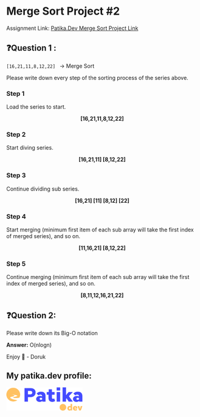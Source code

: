 # Merge Sort Project #2

Assignment Link: [Patika.Dev Merge Sort Project Link](https://app.patika.dev/courses/veri-yapilari-ve-algoritmalar/merge-sort-proje)

## ❓Question 1 :

`[16,21,11,8,12,22] ` -> Merge Sort

Please write down every step of the sorting process of the series above.

### Step 1

Load the series to start.

**<div align="center">[16,21,11,8,12,22]</div>**

### Step 2

Start diving series.

**<div align="center">[16,21,11] [8,12,22]</div>**

### Step 3

Continue dividing sub series.

**<div align="center">[16,21] [11] [8,12] [22]</div>**

### Step 4

Start merging (minimum first item of each sub array will take the first index of merged series), and so on.

**<div align="center">[11,16,21] [8,12,22]</div>**

### Step 5

Continue merging (minimum first item of each sub array will take the first index of merged series), and so on.

**<div align="center">[8,11,12,16,21,22]</div>**

## ❓Question 2:

Please write down its Big-O notation

**Answer:** O(nlogn)

Enjoy 🚀 - Doruk

## My patika.dev profile:

<a href="https://app.patika.dev/kaolin"><img src="../../assets/newPatikaLogo.svg" width=200/></a>
